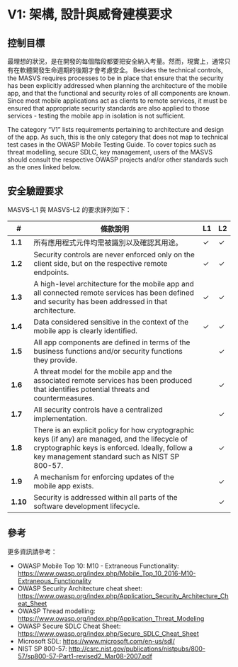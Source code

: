 # V1: 架構, 設計與威脅建模要求

## 控制目標

最理想的狀況，是在開發的每個階段都要把安全納入考量。然而，現實上，通常只有在軟體開發生命週期的後期才會考慮安全。 Besides the technical controls, the MASVS requires processes to be in place that ensure that the security has been explicitly addressed when planning the architecture of the mobile app, and that the functional and security roles of all components are known. Since most mobile applications act as clients to remote services, it must be ensured that appropriate security standards are also applied to those services - testing the mobile app in isolation is not sufficient.

The category “V1” lists requirements pertaining to architecture and design of the app. As such, this is the only category that does not map to technical test cases in the OWASP Mobile Testing Guide. To cover topics such as threat modelling, secure SDLC, key management, users of the MASVS should consult the respective OWASP projects and/or other standards such as the ones linked below.

## 安全驗證要求

MASVS-L1 與 MASVS-L2 的要求詳列如下：

| # | 條款說明 | L1 | L2 |
| --- | --- | --- | --- |
| **1.1** | 所有應用程式元件均需被識別以及確認其用途。 | ✓ | ✓ |
| **1.2** | Security controls are never enforced only on the client side, but on the respective remote endpoints. | ✓ | ✓ |
| **1.3** | A high-level architecture for the mobile app and all connected remote services has been defined and security has been addressed in that architecture. | ✓ | ✓ |
| **1.4** | Data considered sensitive in the context of the mobile app is clearly identified. | ✓ | ✓ |
| **1.5** | All app components are defined in terms of the business functions and/or security functions they provide. |   | ✓ |
| **1.6** | A threat model for the mobile app and the associated remote services has been produced that identifies potential threats and countermeasures. |   | ✓ |
| **1.7** | All security controls have a centralized implementation. |   | ✓ |
| **1.8** | There is an explicit policy for how cryptographic keys (if any) are managed, and the lifecycle of cryptographic keys is enforced. Ideally, follow a key management standard such as NIST SP 800-57. |   | ✓ |
| **1.9** | A mechanism for enforcing updates of the mobile app exists. |   | ✓ |
| **1.10** | Security is addressed within all parts of the software development lifecycle. |   | ✓ |

## 參考

更多資訊請參考：

- OWASP Mobile Top 10: M10 - Extraneous Functionality: https://www.owasp.org/index.php/Mobile_Top_10_2016-M10-Extraneous_Functionality
- OWASP Security Architecture cheat sheet: https://www.owasp.org/index.php/Application_Security_Architecture_Cheat_Sheet
- OWASP Thread modelling: https://www.owasp.org/index.php/Application_Threat_Modeling
- OWASP Secure SDLC Cheat Sheet: https://www.owasp.org/index.php/Secure_SDLC_Cheat_Sheet
- Microsoft SDL: https://www.microsoft.com/en-us/sdl/
- NIST SP 800-57: http://csrc.nist.gov/publications/nistpubs/800-57/sp800-57-Part1-revised2_Mar08-2007.pdf
